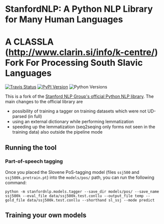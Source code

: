 # StanfordNLP: A Python NLP Library for Many Human Languages
# A CLASSLA (http://www.clarin.si/info/k-centre/) Fork For Processing South Slavic Languages 
[![Travis Status](https://travis-ci.com/stanfordnlp/stanfordnlp.svg?token=RPNzRzNDQRoq2x3J2juj&branch=master)](https://travis-ci.com/stanfordnlp/stanfordnlp)
[![PyPI Version](https://img.shields.io/pypi/v/stanfordnlp.svg?colorB=blue)](https://pypi.org/project/stanfordnlp/)
![Python Versions](https://img.shields.io/pypi/pyversions/stanfordnlp.svg?colorB=blue)

This is a fork of the [Stanford NLP Group's official Python NLP library](https://github.com/stanfordnlp/stanfordnlp). The main changes to the official library are
- possibility of training a tagger on training datasets which were not UD-parsed (in full)
- using an external dictionary while performing lemmatization
- speeding up the lemmatization (seq2seqing only forms not seen in the training data) also outside the pipeline mode

## Running the tool

### Part-of-speech tagging

Once you placed the Slovene PoS-tagging model (files ```ssj500``` and ```ssj500k.pretrain.pt```) into the ```models/pos/``` path, you can run the following command:

```
python -m stanfordnlp.models.tagger --save_dir models/pos/ --save_name ssj500k --eval_file data/ssj500k.test.conllu --output_file temp --gold_file data/ssj500k.test.conllu --shorthand sl_ssj --mode predict
```


## Training your own models

